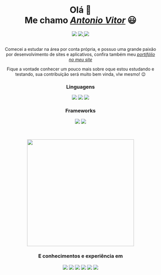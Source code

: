 <div>
    <h1 align="center">Olá 👋 <br> Me chamo <a href="https://www.linkedin.com/in/antonio-vitor-t8ninho-0a9a8b17a"><i>Antonio Vitor</i></a> 😃️</h1>
    <div align="center">
      <a href="https://www.instagram.com/t8ninho/" target="_blank"><img src="https://img.shields.io/badge/-Instagram-%23E4405F?style=for-the-badge&logo=instagram&logoColor=white" target="_blank"></a>
    <a href="mailto:t8ninho@gmail.com"><img src="https://img.shields.io/badge/Gmail-D14836?style=for-the-badge&logo=gmail&logoColor=white" target="_blank">
    <a href="https://wa.me/5527996028557"><img src="https://img.shields.io/badge/WhatsApp-25D366?style=for-the-badge&logo=whatsapp&logoColor=white" target="_blank">
    </a> 
      <br><br>
      <div align="center">
    <p>Comecei a estudar na área por conta própria, e possuo uma grande paixão por desenvolvimento de sites e aplicativos,  confira também meu 
        <a href="https://flagnar.com.br/" target="_blank"><i>portifólio no meu site</i></a></p>
  </div>
    </a>
    <p align="center">Fique a vontade conhecer um pouco mais sobre oque estou estudando e testando, sua contribuição será muito bem vinda, vlw mesmo! 😉️</p>
  </div>
  <div align="center">
    <h3>Linguagens</h3>
        <img src="https://img.shields.io/badge/HTML5-E34F26?style=for-the-badge&logo=html5&logoColor=white">
        <img src="https://img.shields.io/badge/CSS3-1572B6?style=for-the-badge&logo=css3&logoColor=white">
        <img src="https://img.shields.io/badge/JavaScript-323330?style=for-the-badge&logo=javascript&logoColor=F7DF1E">
   </div>
  <div align="center">
    <h3>Frameworks</h3>
         <img src="https://img.shields.io/badge/React-20232A?style=for-the-badge&logo=react&logoColor=61DAFB">
         <img src="https://img.shields.io/badge/react_native-%2320232a.svg?style=for-the-badge&logo=react&logoColor=%2361DAFB">
   </div>
   <br><br>
    
   <p align="center">
    <a href="#"><img src="https://github-readme-stats.vercel.app/api?username=t8ninho&show_icons=true&count_private=true&theme=dark" width="350"></a>
  </p>  
   
  </div>
  
  <div align="center" valign="top">
      <h3>E conhecimentos e experiência em</h3>
        <img align="center"src="https://aleen42.github.io/badges/src/photoshop.svg">
        <img align="center" src="https://img.shields.io/badge/Canva-%2300C4CC.svg?&style=for-the-badge&logo=Canva&logoColor=white">
        <img align="center" src="https://img.shields.io/badge/Figma-F24E1E?style=for-the-badge&logo=figma&logoColor=white">
        <img align="center" src="https://img.shields.io/badge/Visual_Studio-5C2D91?style=for-the-badge&logo=visual%20studio&logoColor=white">
        <img align="center" src="https://img.shields.io/badge/sublime_text-%23575757.svg?&style=for-the-badge&logo=sublime-text&logoColor=important">
        <img align="center" src="https://img.shields.io/badge/Duolingo-58CC02?style=for-the-badge&logo=Duolingo&logoColor=white">
  </div>
   
  
